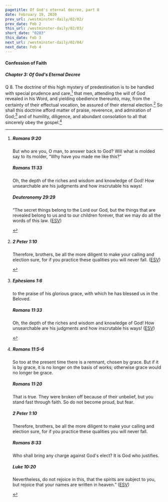 ```yaml
---
pagetitle: Of God's eternal decree, part 8
date: February 19, 2020
prev_url: /westminster-daily/02/02/
prev_date: Feb 2
this_url: /westminster-daily/02/03/
short_date: "0203"
this_date: Feb 3
next_url: /westminster-daily/02/04/
next_date: Feb 4
---
```


#### Confession of Faith

##### Chapter 3: Of God's Eternal Decree

<span class="q">Q 8.</span> The doctrine of this high mystery of predestination is to be handled with special prudence and care,[^fnref:wcf1] that men, attending the will of God revealed in his Word, and yielding obedience thereunto, may, from the certainty of their effectual vocation, be assured of their eternal election.[^fnref:wcf2] So shall this doctrine afford matter of praise, reverence, and admiration of God;[^fnref:wcf3] and of humility, diligence, and abundant consolation to all that sincerely obey the gospel.[^fnref:wcf4]

[^fnref:wcf1]: <div class="esv"><h5>Romans 9:20</h5> <div class="esv-text"><p id="p45009020.01-1">But who are you, O man, to answer back to God? Will what is molded say to its molder, &#8220;Why have you made me like this?&#8221;</p> </div><h5>Romans 11:33</h5> <div class="esv-text"><p id="p45011033.01-2">Oh, the depth of the riches and wisdom and knowledge of God! How unsearchable are his judgments and how inscrutable his ways!</p> </div><h5>Deuteronomy 29:29</h5> <div class="esv-text"><p id="p05029029.01-3">&#8220;The secret things belong to the <span class="small-caps">Lord</span> our God, but the things that are revealed belong to us and to our children forever, that we may do all the words of this law.  (<a href="http://www.esv.org" class="copyright">ESV</a>)</p> </div> </div>

[^fnref:wcf2]: <div class="esv"><h5>2 Peter 1:10</h5> <div class="esv-text"><p id="p61001010.01-1">Therefore, brothers, be all the more diligent to make your calling and election sure, for if you practice these qualities you will never fall.  (<a href="http://www.esv.org" class="copyright">ESV</a>)</p> </div> </div>

[^fnref:wcf3]: <div class="esv"><h5>Ephesians 1:6</h5> <div class="esv-text"><p id="p49001006.01-1">to the praise of his glorious grace, with which he has blessed us in the Beloved.</p> </div><h5>Romans 11:33</h5> <div class="esv-text"><p id="p45011033.01-2">Oh, the depth of the riches and wisdom and knowledge of God! How unsearchable are his judgments and how inscrutable his ways!  (<a href="http://www.esv.org" class="copyright">ESV</a>)</p> </div> </div>

[^fnref:wcf4]: <div class="esv"><h5>Romans 11:5-6</h5> <div class="esv-text"><p id="p45011005.01-1">So too at the present time there is a remnant, chosen by grace. But if it is by grace, it is no longer on the basis of works; otherwise grace would no longer be grace.</p> </div><h5>Romans 11:20</h5> <div class="esv-text"><p id="p45011020.01-2">That is true. They were broken off because of their unbelief, but you stand fast through faith. So do not become proud, but fear.</p> </div><h5>2 Peter 1:10</h5> <div class="esv-text"><p id="p61001010.01-3">Therefore, brothers, be all the more diligent to make your calling and election sure, for if you practice these qualities you will never fall.</p> </div><h5>Romans 8:33</h5> <div class="esv-text"><p id="p45008033.01-4">Who shall bring any charge against God's elect? It is God who justifies.</p> </div><h5>Luke 10:20</h5> <div class="esv-text"><p id="p42010020.01-5"><span class="woc">Nevertheless, do not rejoice in this, that the spirits are subject to you, but rejoice that your names are written in heaven.&#8221;</span>  (<a href="http://www.esv.org" class="copyright">ESV</a>)</p> </div> </div>

